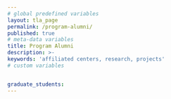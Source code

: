 ```yaml
---
# global predefined variables
layout: tla_page
permalink: /program-alumni/
published: true
# meta-data variables
title: Program Alumni
description: >-
keywords: 'affiliated centers, research, projects'
# custom variables


graduate_students: 
---
```

